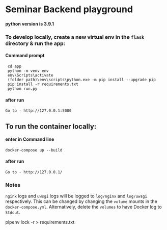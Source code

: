 #  Seminar Backend playground 
#### python version is 3.9.1



### To develop locally, create a new virtual env in the `flask` directory & run the app:

#### Command prompt
     cd app
     python -m venv env
     env\Scripts\activate
     (folder path)\env\scripts\python.exe -m pip install --upgrade pip
     pip install -r requirements.txt
     python run.py
#### after run
    Go to - http://127.0.0.1:5000



## To run the container locally:

#### enter in Command line
    docker-compose up --build
#### after run
    Go to - http://127.0.0.1/



### Notes

`nginx` logs and `uwsgi` logs will be logged to `log/nginx` and `log/uwsgi` respectively. This can be changed by changing the `volume` mounts in the `docker-compose.yml`.
Alternatively, delete the `volumes` to have Docker log to `Stdout`.

pipenv lock -r > requirements.txt





